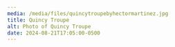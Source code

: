 ```yaml
---
media: /media/files/quincytroupebyhectormartinez.jpg
title: Quincy Troupe
alt: Photo of Quincy Troupe
date: 2024-08-21T17:05:00-0500
---
```

